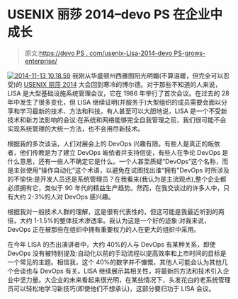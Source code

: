 # USENIX 丽莎 2014–devo PS 在企业中成长

> 原文:[https://devo PS . com/usenix-Lisa-2014-devo PS-grows-enterprise/](https://devops.com/usenix-lisa-2014-devops-grows-enterprise/)

[![2014-11-13 10.18.59](../Images/4f3cd3ca20609c1e99b161f2cb82804d.png)](https://devops.com/wp-content/uploads/2014/11/2014-11-13-10.18.59.jpg) 我刚从华盛顿州西雅图阳光明媚(不算温暖，但完全可以忍受)的 [USENIX 丽莎 2014](https://www.usenix.org/conference/lisa14 "USENIX LISA 2014") 大会回到寒冷的博尔德。对于那些不知道的人来说，LISA 是大型基础设施系统管理会议，它在 1986 年举行了首次会议。在过去的 28 年中发生了很多变化，但 LISA 继续证明(并服务于)大型组织的成员需要会面以分享和学习最新的技术、方法和科技。有人甚至可以大胆地说，LISA 是一个不受新技术和新方法影响的会议:在系统和网络能够完全自我管理之前，我们很可能不会实现系统管理的大统一方法，也不会用尽新技术。

根据我的多次谈话，人们对展会上的 DevOps 兴趣有限。有些人是真正的皈依者，他们传教是为了建立 DevOps 皈依者并支持信徒，有些人在争论 DevOps 是什么意思，还有一些人不确定它是什么。一个人甚至质疑“DevOps”这个名称，而是主张使用“操作自动化”这个术语，以避免在试图找出谁“拥有”DevOps 时所涉及的不愉快:是开发人员还是系统管理员？在我看来(我认为是主流观点),整个企业都必须拥有它，类似于 90 年代的精益生产趋势。然而，在我交谈过的许多人中，只有大约 2-3%的人对 DevOps 感兴趣。

根据我对一般技术人群的理解，这是很有代表性的，但这可能是我最近听到的两倍，大约 1-1.5%的整体技术渗透率。我认为这是一个好的迹象:对我来说，DevOps 正在被那些在组织中拥有重要权力的人在更大的组织中采用。

在今年 LISA 的杰出演讲者中，大约 40%的人与 DevOps 有某种关系，即使 DevOps 没有被特别提及:自动化以前的手动流程以提高效率和上市时间的目标是一个常见的主题。相信我，这个 40%的数字并不慷慨，其他人可能会认为其他几个会谈也与 DevOps 有关。LISA 继续展示其相关性，将最新的方法和技术引入企业中坚力量。大企业的未来看起来很光明，在某些情况下，头发花白的老系统管理员可以轻松地学习新技巧(即使他们不想承认)，这部分要归功于 LISA 会议。